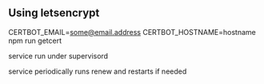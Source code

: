 ## Using letsencrypt


CERTBOT_EMAIL=some@email.address CERTBOT_HOSTNAME=hostname npm run getcert

service run under supervisord

service periodically runs renew and restarts if needed
